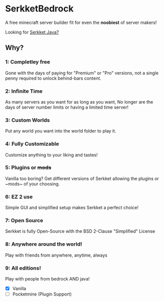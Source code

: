 # SerkketBedrock
A free minecraft server builder fit for even the **noobiest** of server makers!

Looking for [Serkket Java?](https://github.com/Epicgamernate/Serkket/)

## Why?
### 1: Completley free
Gone with the days of paying for "Premium" or "Pro" versions, not a single penny required to unlock behind-bars content.

### 2: Infinite Time
As many servers as you want for as long as you want, No longer are the days of server number limits or having a limited time server!

### 3: Custom Worlds
Put any world you want into the world folder to play it.

### 4: Fully Customizable
Customize anything to your liking and tastes!

### 5: Plugins or ~~mods~~
Vanilla too boring? Get different versions of Serkket allowing the plugins or ~mods~ of your choosing.

### 6: EZ 2 use
Simple GUI and simplified setup makes Serkket a perfect choice!

### 7: Open Source
Serkket is fully Open-Source with the BSD 2-Clause "Simplified" License

### 8: Anywhere around the world!
Play with friends from anywhere, anytime, always

### 9: All editions!
Play with people from bedrock AND java!

- [x] Vanilla
- [ ] Pocketmine (Plugin Support)
